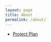 ```yaml
---
layout: page
title: About
permalink: /about/
---
```


- [Project Plan][plan]

  [plan]: ../files/main.pdf "Project Plan"
  [presentation]: ../files/assist-pres.pdf "Presentation at RISE Security Day, 181212"
